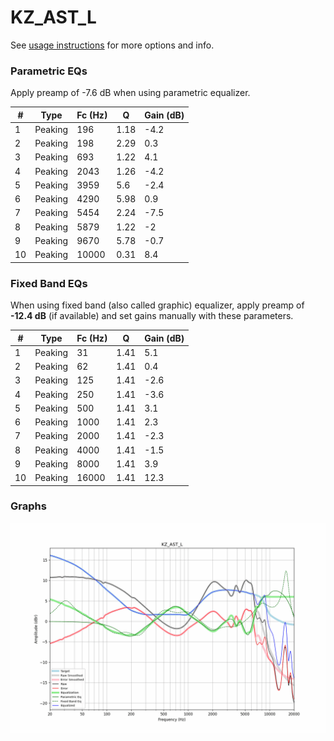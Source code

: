 # KZ_AST_L
See [usage instructions](https://github.com/jaakkopasanen/AutoEq#usage) for more options and info.

### Parametric EQs
Apply preamp of -7.6 dB when using parametric equalizer.

|   # | Type    |   Fc (Hz) |    Q |   Gain (dB) |
|-----|---------|-----------|------|-------------|
|   1 | Peaking |       196 | 1.18 |        -4.2 |
|   2 | Peaking |       198 | 2.29 |         0.3 |
|   3 | Peaking |       693 | 1.22 |         4.1 |
|   4 | Peaking |      2043 | 1.26 |        -4.2 |
|   5 | Peaking |      3959 | 5.6  |        -2.4 |
|   6 | Peaking |      4290 | 5.98 |         0.9 |
|   7 | Peaking |      5454 | 2.24 |        -7.5 |
|   8 | Peaking |      5879 | 1.22 |        -2   |
|   9 | Peaking |      9670 | 5.78 |        -0.7 |
|  10 | Peaking |     10000 | 0.31 |         8.4 |

### Fixed Band EQs
When using fixed band (also called graphic) equalizer, apply preamp of **-12.4 dB** (if available) and set gains manually with these parameters.

|   # | Type    |   Fc (Hz) |    Q |   Gain (dB) |
|-----|---------|-----------|------|-------------|
|   1 | Peaking |        31 | 1.41 |         5.1 |
|   2 | Peaking |        62 | 1.41 |         0.4 |
|   3 | Peaking |       125 | 1.41 |        -2.6 |
|   4 | Peaking |       250 | 1.41 |        -3.6 |
|   5 | Peaking |       500 | 1.41 |         3.1 |
|   6 | Peaking |      1000 | 1.41 |         2.3 |
|   7 | Peaking |      2000 | 1.41 |        -2.3 |
|   8 | Peaking |      4000 | 1.41 |        -1.5 |
|   9 | Peaking |      8000 | 1.41 |         3.9 |
|  10 | Peaking |     16000 | 1.41 |        12.3 |

### Graphs
![](./KZ_AST_L.png)
